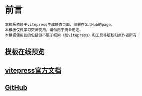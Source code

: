 ## 

# 前言

```
本模板依赖于vitepress生成静态页面，部署在GitHub的page。
本模板仅做学习交流使用，请勿用于商业用途。
本模板使用到的包括但不限于框架（如vitepress）和工具等版权归原作者所有
```



## [模板在线预览](https://qianyinggenian.github.io/myBlog/)

## [vitepress官方文档](https://vitepress.dev/)

## [GitHub](https://github.com/)
